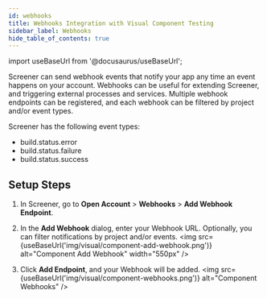 ```yaml
---
id: webhooks
title: Webhooks Integration with Visual Component Testing
sidebar_label: Webhooks
hide_table_of_contents: true
---
```


import useBaseUrl from '@docusaurus/useBaseUrl';

Screener can send webhook events that notify your app any time an event happens on your account. Webhooks can be useful for extending Screener, and triggering external processes and services. Multiple webhook endpoints can be registered, and each webhook can be filtered by project and/or event types.

Screener has the following event types:

- build.status.error
- build.status.failure
- build.status.success

## Setup Steps

1. In Screener, go to **Open Account** > **Webhooks** > **Add Webhook Endpoint**.
2. In the **Add Webhook** dialog, enter your Webhook URL. Optionally, you can filter notifications by project and/or events.
   <img src={useBaseUrl('img/visual/component-add-webhook.png')} alt="Component Add Webhook" width="550px" />

3. Click **Add Endpoint**, and your Webhook will be added.
   <img src={useBaseUrl('img/visual/component-webhooks.png')} alt="Component Webhooks" />
